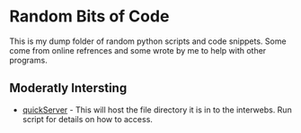 Random Bits of Code
===================

This is my dump folder of random python scripts and code snippets.  Some come from online refrences and some wrote by me to help with other programs.  

Moderatly Intersting
--------------------
*	[quickServer](https://github.com/donaldbonner/random/blob/master/qServer/quickServer.py) - This will host the file directory it is in to the interwebs.  Run script for details on how to access.